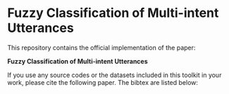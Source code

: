 # Fuzzy Classification of Multi-intent Utterances

This repository contains the official implementation of the paper:

**Fuzzy Classification of Multi-intent Utterances**

If you use any source codes or the datasets included in this toolkit in your work, please cite the following paper. The bibtex are listed below:

